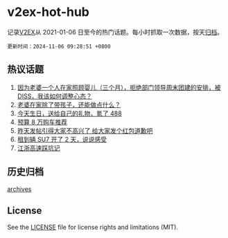 # v2ex-hot-hub

 记录[V2EX](https://www.v2ex.com/)从 2021-01-06 日至今的热门话题。每小时抓取一次数据，按天[归档](archives)。

`更新时间：2024-11-06 09:28:51 +0800`

## 热议话题

1. [因为老婆一个人在家照顾婴儿（三个月），拒绝部门领导周末团建的安排，被 DISS，我该如何调整心态？](https://www.v2ex.com/t/1086793)
1. [老婆在家除了带孩子，还能做点什么？](https://www.v2ex.com/t/1086705)
1. [今天生日，送给自己的礼物，氪了 488](https://www.v2ex.com/t/1086735)
1. [预算 8 万购车推荐](https://www.v2ex.com/t/1086706)
1. [昨天发帖引得大家不高兴了 给大家发个红包道歉吧](https://www.v2ex.com/t/1086784)
1. [租到辆 SU7 开了 2 天，说说感受](https://www.v2ex.com/t/1086781)
1. [江浙高速踩坑记](https://www.v2ex.com/t/1086809)

## 历史归档

[archives](archives)

## License

See the [LICENSE](LICENSE) file for license rights and limitations (MIT).
